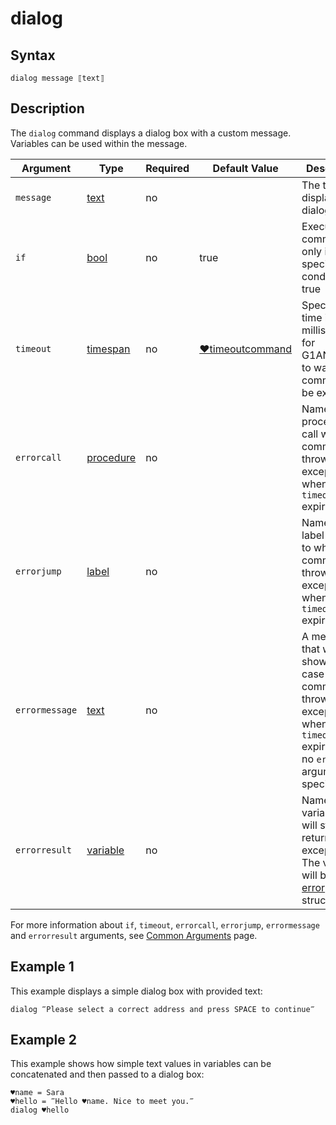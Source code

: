 # dialog

## Syntax

```G1ANT
dialog message ⟦text⟧
```

## Description

The `dialog` command displays a dialog box with a custom message. Variables can be used within the message.

| Argument | Type | Required | Default Value | Description |
| -------- | ---- | -------- | ------------- | ----------- |
|`message`| [text](../../G1ANT.Language/Structures/TextStructure.md) | no |  | The text to be displayed in a dialog box |
| `if`           | [bool](../../G1ANT.Language/Structures/BooleanStructure.md) | no       | true                                                        | Executes the command only if a specified condition is true   |
| `timeout`      | [timespan](../../G1ANT.Language/Structures/TimeSpanStructure.md) | no       | [♥timeoutcommand](../../../appendices/common-arguments.md) | Specifies time in milliseconds for G1ANT.Robot to wait for the command to be executed |
| `errorcall`    | [procedure](../../G1ANT.Language/Structures/ProcedureStructure.md) | no       |                                                             | Name of a procedure to call when the command throws an exception or when a given `timeout` expires |
| `errorjump`    | [label](../../G1ANT.Language/Structures/LabelStructure.md) | no       |                                                             | Name of the label to jump to when the command throws an exception or when a given `timeout` expires |
| `errormessage` | [text](../../G1ANT.Language/Structures/TextStructure.md) | no       |                                                             | A message that will be shown in case the command throws an exception or when a given `timeout` expires, and no `errorjump` argument is specified |
| `errorresult`  | [variable](../../G1ANT.Language/Structures/VariableStructure.md) | no       |                                                             | Name of a variable that will store the returned exception. The variable will be of [error](../../G1ANT.Language/Structures/ErrorStructure.md) structure  |

For more information about `if`, `timeout`, `errorcall`, `errorjump`, `errormessage` and `errorresult` arguments, see [Common Arguments](../../../appendices/common-arguments.md) page.

## Example 1

This example displays a simple dialog box with provided text:

```G1ANT
dialog ‴Please select a correct address and press SPACE to continue‴
```

## Example 2

This example shows how simple text values in variables can be concatenated and then passed to a dialog box:

```G1ANT
♥name = Sara
♥hello = ‴Hello ♥name. Nice to meet you.‴
dialog ♥hello
```

